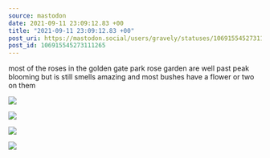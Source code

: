 ```yaml
---
source: mastodon
date: 2021-09-11 23:09:12.83 +00
title: "2021-09-11 23:09:12.83 +00"
post_uri: https://mastodon.social/users/gravely/statuses/106915545273111265
post_id: 106915545273111265
---
```

most of the roses in the golden gate park rose garden are well past peak blooming but is still smells amazing and most bushes have a flower or two on them


![](/images/106915544674974781.jpg)

![](/images/106915544802236918.jpg)

![](/images/106915545005067753.jpg)

![](/images/106915545223194239.jpg)


